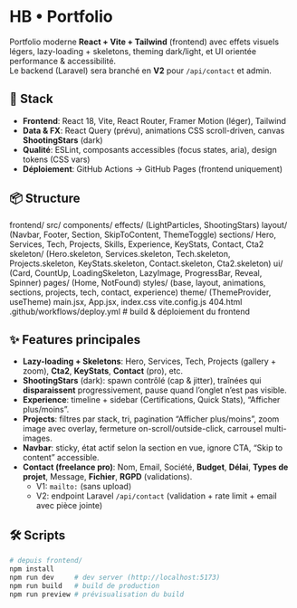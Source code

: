 # HB • Portfolio

Portfolio moderne **React + Vite + Tailwind** (frontend) avec effets visuels légers, lazy-loading + skeletons, theming dark/light, et UI orientée performance & accessibilité.  
Le backend (Laravel) sera branché en **V2** pour `/api/contact` et admin.

## 🚀 Stack
- **Frontend**: React 18, Vite, React Router, Framer Motion (léger), Tailwind
- **Data & FX**: React Query (prévu), animations CSS scroll-driven, canvas **ShootingStars** (dark)
- **Qualité**: ESLint, composants accessibles (focus states, aria), design tokens (CSS vars)
- **Déploiement**: GitHub Actions → GitHub Pages (frontend uniquement)

## 📦 Structure
frontend/
src/
components/
effects/ (LightParticles, ShootingStars)
layout/ (Navbar, Footer, Section, SkipToContent, ThemeToggle)
sections/
Hero, Services, Tech, Projects, Skills, Experience, KeyStats, Contact, Cta2
skeleton/ (Hero.skeleton, Services.skeleton, Tech.skeleton, Projects.skeleton, KeyStats.skeleton, Contact.skeleton, Cta2.skeleton)
ui/ (Card, CountUp, LoadingSkeleton, LazyImage, ProgressBar, Reveal, Spinner)
pages/ (Home, NotFound)
styles/ (base, layout, animations, sections, projects, tech, contact, experience)
theme/ (ThemeProvider, useTheme)
main.jsx, App.jsx, index.css
vite.config.js
404.html
.github/workflows/deploy.yml # build & déploiement du frontend

## ✨ Features principales
- **Lazy-loading + Skeletons**: Hero, Services, Tech, Projects (gallery + zoom), **Cta2**, **KeyStats**, **Contact** (pro), etc.
- **ShootingStars** (dark): spawn contrôlé (cap & jitter), traînées qui **disparaissent** progressivement, pause quand l’onglet n’est pas visible.
- **Experience**: timeline + sidebar (Certifications, Quick Stats), “Afficher plus/moins”.
- **Projects**: filtres par stack, tri, pagination “Afficher plus/moins”, zoom image avec overlay, fermeture on-scroll/outside-click, carrousel multi-images.
- **Navbar**: sticky, état actif selon la section en vue, ignore CTA, “Skip to content” accessible.
- **Contact (freelance pro)**: Nom, Email, Société, **Budget**, **Délai**, **Types de projet**, Message, **Fichier**, **RGPD** (validations).  
  - V1: `mailto:` (sans upload)
  - V2: endpoint Laravel `/api/contact` (validation + rate limit + email avec pièce jointe)

## 🛠️ Scripts
```bash
# depuis frontend/
npm install
npm run dev     # dev server (http://localhost:5173)
npm run build   # build de production
npm run preview # prévisualisation du build
